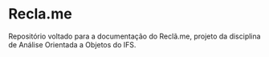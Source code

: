 # Recla.me
Repositório voltado para a documentação do Reclã.me, projeto da disciplina de Análise Orientada a Objetos do IFS.
